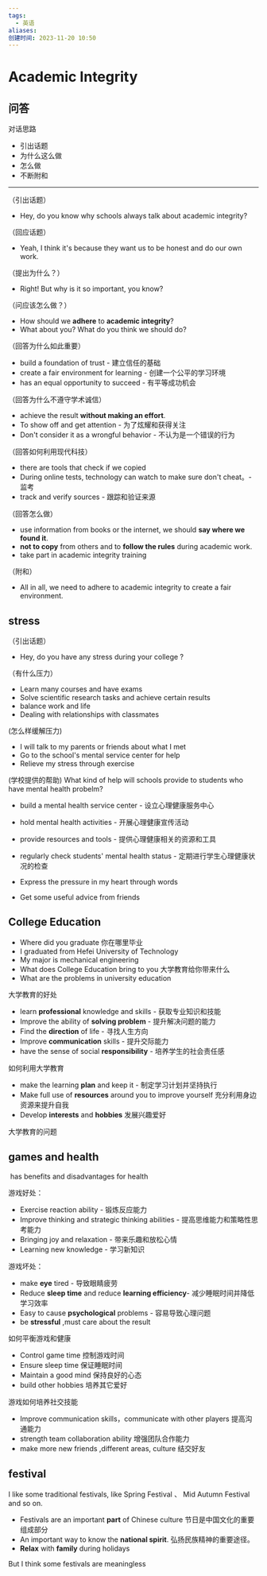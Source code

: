 ```yaml
---
tags:
  - 英语
aliases: 
创建时间: 2023-11-20 10:50
---
```

# Academic Integrity

## 问答

对话思路
- 引出话题
- 为什么这么做
- 怎么做
- 不断附和
---

（引出话题）
- Hey, do you know why schools always talk about academic integrity?

（回应话题）
- Yeah, I think it's because they want us to be honest and do our own work.

（提出为什么？）
- Right! But why is it so important, you know?

（问应该怎么做？）
- How should we **adhere** to **academic integrity**?
- What about you? What do you think we should do?

（回答为什么如此重要）
- build a foundation of trust - 建立信任的基础
- create a fair environment for learning - 创建一个公平的学习环境
-  has an equal opportunity to succeed - 有平等成功机会

（回答为什么不遵守学术诚信）
-  achieve the  result **without making an effort**.
- To show off and get attention - 为了炫耀和获得关注
- Don't consider it as a wrongful behavior - 不认为是一个错误的行为

（回答如何利用现代科技）

- there are tools that check if we copied
- During online tests, technology can watch to make sure don't cheat。- 监考
- track and verify sources - 跟踪和验证来源

（回答怎么做）
- use information from books or the internet, we should **say where we found it**. 
-  **not to copy** from others and to **follow the rules** during academic work. 
- take part in academic integrity training

（附和）
- All in all, we need to adhere to academic integrity to create a fair environment.


## stress

（引出话题）
- Hey, do you have any stress during your college ?

（有什么压力）
- Learn many courses and have exams
- Solve scientific research tasks and achieve certain results
- balance work and life
- Dealing with relationships with classmates

(怎么样缓解压力)

- I will talk to my parents or friends about what I met
- Go to the school's mental service center for help
- Relieve my stress through exercise

(学校提供的帮助) What kind of help will schools provide to students who have mental health probelm?

- build a mental health service center - 设立心理健康服务中心
- hold mental health activities - 开展心理健康宣传活动
- provide resources and tools - 提供心理健康相关的资源和工具
- regularly check students' mental health status - 定期进行学生心理健康状况的检查


- Express the pressure in my heart through words
- Get some useful advice from friends


## College Education

- Where did you graduate  你在哪里毕业
- I graduated from Hefei University of Technology
- My major is mechanical engineering
- What does  College Education bring to you 大学教育给你带来什么
- What are the problems in university education

大学教育的好处
- learn **professional** knowledge and skills - 获取专业知识和技能
- Improve the ability of **solving problem** - 提升解决问题的能力
- Find the **direction** of life - 寻找人生方向
- Improve **communication** skills - 提升交际能力
- have the sense of social **responsibility** - 培养学生的社会责任感

如何利用大学教育
- make the learning **plan** and keep it  - 制定学习计划并坚持执行
- Make full use of **resources** around you to improve yourself  充分利用身边资源来提升自我
- Develop **interests** and **hobbies**  发展兴趣爱好

大学教育的问题
## games and health

 has benefits and disadvantages for health

游戏好处：
- Exercise reaction ability  - 锻炼反应能力
- Improve thinking and strategic thinking abilities - 提高思维能力和策略性思考能力
- Bringing joy and relaxation - 带来乐趣和放松心情
- Learning new knowledge - 学习新知识

游戏坏处：
- make **eye** tired - 导致眼睛疲劳
- Reduce **sleep time** and reduce **learning efficiency**- 减少睡眠时间并降低学习效率
- Easy to cause **psychological** problems - 容易导致心理问题
- be **stressful** ,must care about the result

如何平衡游戏和健康
- Control game time 控制游戏时间
- Ensure sleep time  保证睡眠时间
- Maintain a good mind  保持良好的心态
- build other hobbies 培养其它爱好

游戏如何培养社交技能
- Improve communication skills，communicate with other players  提高沟通能力
- strength team collaboration ability 增强团队合作能力
- make more new friends ,different areas, culture  结交好友


## festival

I like some traditional festivals, like Spring Festival 、 Mid Autumn Festival and so on.
- Festivals are an important **part** of Chinese culture  节日是中国文化的重要组成部分
- An important way to know the **national spirit**.  弘扬民族精神的重要途径。
- **Relax** with **family** during holidays

But I think some festivals are meaningless



